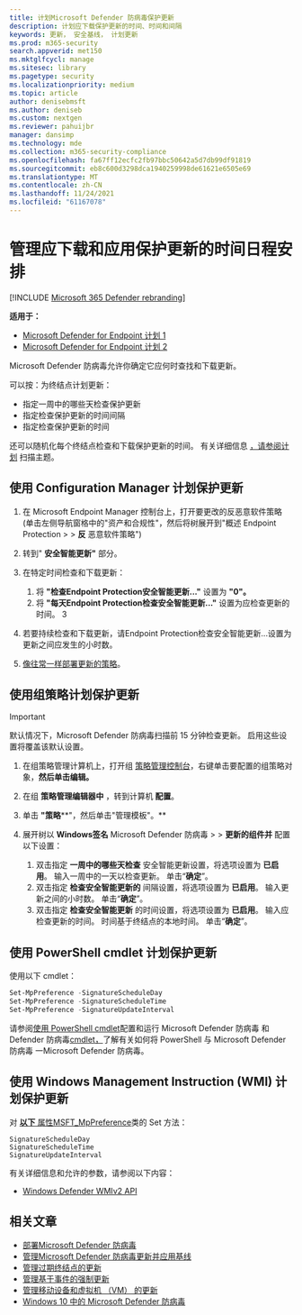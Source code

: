 ```yaml
---
title: 计划Microsoft Defender 防病毒保护更新
description: 计划应下载保护更新的时间、时间和间隔
keywords: 更新， 安全基线， 计划更新
ms.prod: m365-security
search.appverid: met150
ms.mktglfcycl: manage
ms.sitesec: library
ms.pagetype: security
ms.localizationpriority: medium
ms.topic: article
author: denisebmsft
ms.author: deniseb
ms.custom: nextgen
ms.reviewer: pahuijbr
manager: dansimp
ms.technology: mde
ms.collection: m365-security-compliance
ms.openlocfilehash: fa67ff12ecfc2fb97bbc50642a5d7db99df91819
ms.sourcegitcommit: eb8c600d3298dca1940259998de61621e6505e69
ms.translationtype: MT
ms.contentlocale: zh-CN
ms.lasthandoff: 11/24/2021
ms.locfileid: "61167078"
---
```

# <a name="manage-the-schedule-for-when-protection-updates-should-be-downloaded-and-applied"></a>管理应下载和应用保护更新的时间日程安排

[!INCLUDE [Microsoft 365 Defender rebranding](../../includes/microsoft-defender.md)]


**适用于：**
- [Microsoft Defender for Endpoint 计划 1](https://go.microsoft.com/fwlink/p/?linkid=2154037)
- [Microsoft Defender for Endpoint 计划 2](https://go.microsoft.com/fwlink/p/?linkid=2154037)

Microsoft Defender 防病毒允许你确定它应何时查找和下载更新。

可以按：为终结点计划更新：

- 指定一周中的哪些天检查保护更新
- 指定检查保护更新的时间间隔
- 指定检查保护更新的时间

还可以随机化每个终结点检查和下载保护更新的时间。 有关详细信息 [，请参阅计划](scheduled-catch-up-scans-microsoft-defender-antivirus.md) 扫描主题。

## <a name="use-configuration-manager-to-schedule-protection-updates"></a>使用 Configuration Manager 计划保护更新

1. 在 Microsoft Endpoint Manager 控制台上，打开要更改的反恶意软件策略 (单击左侧导航窗格中的"资产和合规性"，然后将树展开到"概述 Endpoint Protection \>  \> **反** 恶意软件策略") 

2. 转到" **安全智能更新"** 部分。

3. 在特定时间检查和下载更新：
      1. 将 **"检查Endpoint Protection安全智能更新..."** 设置为 **"0"。**
      2. 将 **"每天Endpoint Protection检查安全智能更新..."** 设置为应检查更新的时间。
      3
4. 若要持续检查和下载更新，请Endpoint Protection检查安全智能更新...设置为更新之间应发生的小时数。

5. [像往常一样部署更新的策略](/sccm/protect/deploy-use/endpoint-antimalware-policies#deploy-an-antimalware-policy-to-client-computers)。

## <a name="use-group-policy-to-schedule-protection-updates"></a>使用组策略计划保护更新

> [!IMPORTANT]
> 默认情况下，Microsoft Defender 防病毒扫描前 15 分钟检查更新。 启用这些设置将覆盖该默认设置。

1. 在组策略管理计算机上，打开组 [策略管理控制台](/previous-versions/windows/it-pro/windows-server-2008-R2-and-2008/cc731212(v=ws.11))，右键单击要配置的组策略对象，**然后单击编辑。**

2. 在组 **策略管理编辑器中** ，转到计算机 **配置**。

3. 单击 **"策略****"，然后单击"管理模板"。**

4. 展开树以 **Windows签名** Microsoft Defender 防病毒 \>  \> **更新的组件并** 配置以下设置：

    1. 双击指定 **一周中的哪些天检查** 安全智能更新设置，将选项设置为 **已启用**。 输入一周中的一天以检查更新。 单击“**确定**”。
    2. 双击指定 **检查安全智能更新的** 间隔设置，将选项设置为 **已启用**。 输入更新之间的小时数。 单击“**确定**”。
    3. 双击指定 **检查安全智能更新** 的时间设置，将选项设置为 **已启用**。 输入应检查更新的时间。 时间基于终结点的本地时间。 单击“**确定**”。

## <a name="use-powershell-cmdlets-to-schedule-protection-updates"></a>使用 PowerShell cmdlet 计划保护更新

使用以下 cmdlet：

```PowerShell
Set-MpPreference -SignatureScheduleDay
Set-MpPreference -SignatureScheduleTime
Set-MpPreference -SignatureUpdateInterval
```

请参阅[使用 PowerShell cmdlet](use-powershell-cmdlets-microsoft-defender-antivirus.md)配置和运行 Microsoft Defender 防病毒 和 Defender 防病毒[cmdlet，](/powershell/module/defender/)了解有关如何将 PowerShell 与 Microsoft Defender 防病毒 一Microsoft Defender 防病毒。

## <a name="use-windows-management-instruction-wmi-to-schedule-protection-updates"></a>使用 Windows Management Instruction (WMI) 计划保护更新

对 [**以下** 属性MSFT_MpPreference](/previous-versions/windows/desktop/legacy/dn455323(v=vs.85))类的 Set 方法：

```WMI
SignatureScheduleDay
SignatureScheduleTime
SignatureUpdateInterval
```

有关详细信息和允许的参数，请参阅以下内容：

- [Windows Defender WMIv2 API](/previous-versions/windows/desktop/defender/windows-defender-wmiv2-apis-portal)

## <a name="related-articles"></a>相关文章

- [部署Microsoft Defender 防病毒](deploy-manage-report-microsoft-defender-antivirus.md)
- [管理Microsoft Defender 防病毒更新并应用基线](manage-updates-baselines-microsoft-defender-antivirus.md)
- [管理过期终结点的更新](manage-outdated-endpoints-microsoft-defender-antivirus.md)
- [管理基于事件的强制更新](manage-event-based-updates-microsoft-defender-antivirus.md)
- [管理移动设备和虚拟机 （VM） 的更新](manage-updates-mobile-devices-vms-microsoft-defender-antivirus.md)
- [Windows 10 中的 Microsoft Defender 防病毒](microsoft-defender-antivirus-in-windows-10.md)
